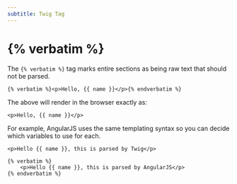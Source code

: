 ```yaml
---
subtitle: Twig Tag
---
```

# {% verbatim %}

The `{% verbatim %}` tag marks entire sections as being raw text that should not be parsed.

```twig
{% verbatim %}<p>Hello, {{ name }}</p>{% endverbatim %}
```

The above will render in the browser exactly as:

```twig
<p>Hello, {{ name }}</p>
```

For example, AngularJS uses the same templating syntax so you can decide which variables to use for each.

```twig
<p>Hello {{ name }}, this is parsed by Twig</p>

{% verbatim %}
    <p>Hello {{ name }}, this is parsed by AngularJS</p>
{% endverbatim %}
```
